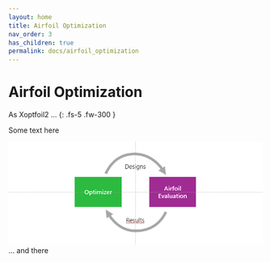 ```yaml
---
layout: home
title: Airfoil Optimization 
nav_order: 3
has_children: true
permalink: docs/airfoil_optimization
---
```


# Airfoil Optimization  

As Xoptfoil2 ... 
{: .fs-5 .fw-300 }

Some text here

![SD7003](../images/optimization_basics_1.png)
... and there 
